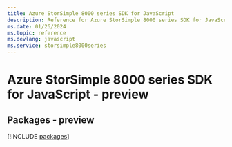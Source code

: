 ```yaml
---
title: Azure StorSimple 8000 series SDK for JavaScript
description: Reference for Azure StorSimple 8000 series SDK for JavaScript
ms.date: 01/26/2024
ms.topic: reference
ms.devlang: javascript
ms.service: storsimple8000series
---
```

# Azure StorSimple 8000 series SDK for JavaScript - preview
## Packages - preview
[!INCLUDE [packages](storsimple-8000-series-index.md)]